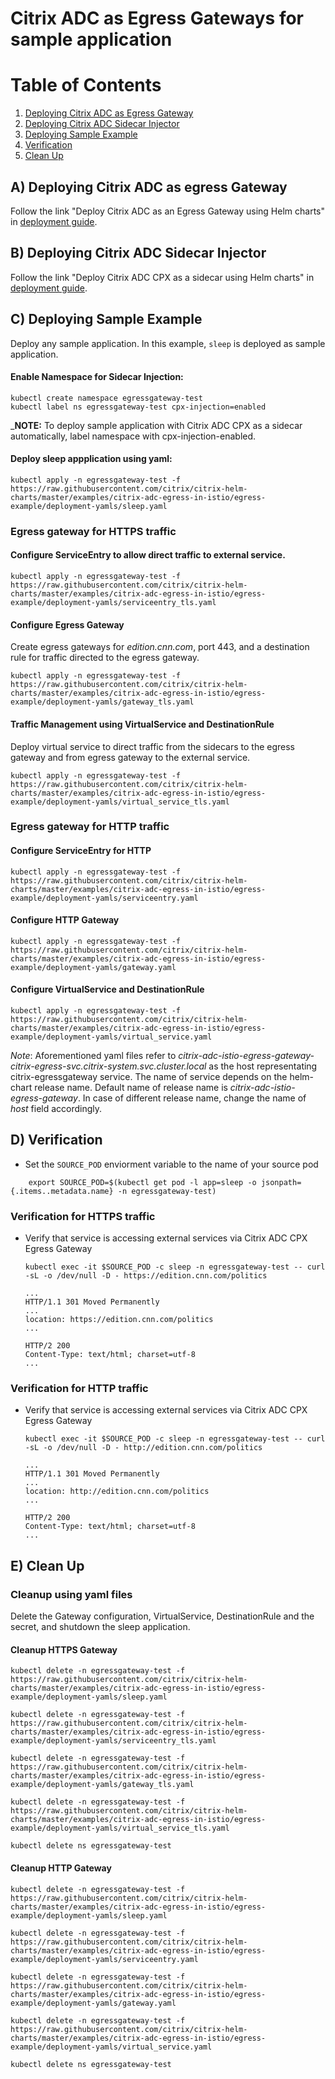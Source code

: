# Citrix ADC as Egress Gateways for sample application

# Table of Contents
1. [Deploying Citrix ADC as Egress Gateway](#citrix-Egress-gateway)
2. [Deploying Citrix ADC Sidecar Injector](#citrix-sidecar-injector)
3. [Deploying Sample Example](#deploying-sample-example)
4. [Verification](#verification)
5. [Clean Up](#cleanup)


## <a name="citrix-egress-gateway">A) Deploying Citrix ADC as egress Gateway</a>

Follow the link "Deploy Citrix ADC as an Egress Gateway using Helm charts" in [deployment guide](https://github.com/citrix/citrix-istio-adaptor/tree/master/docs/istio-integration#deployment-options).  

## <a name="citrix-sidecar-injector">B) Deploying Citrix ADC Sidecar Injector </a>

Follow the link "Deploy Citrix ADC CPX as a sidecar using Helm charts" in [deployment guide](https://github.com/citrix/citrix-istio-adaptor/tree/master/docs/istio-integration#deployment-options).

## <a name="deploying-sample-example">C) Deploying Sample Example</a>
Deploy any sample application. In this example, `sleep` is deployed as sample application.


#### Enable Namespace for Sidecar Injection:

```
kubectl create namespace egressgateway-test
kubectl label ns egressgateway-test cpx-injection=enabled
```
_**NOTE:** To deploy sample application with Citrix ADC CPX as a sidecar automatically, label namespace with cpx-injection-enabled.
#### Deploy sleep appplication using yaml:
```
kubectl apply -n egressgateway-test -f https://raw.githubusercontent.com/citrix/citrix-helm-charts/master/examples/citrix-adc-egress-in-istio/egress-example/deployment-yamls/sleep.yaml
```

### Egress gateway for HTTPS traffic

#### Configure ServiceEntry to allow direct traffic to external service.
```
kubectl apply -n egressgateway-test -f https://raw.githubusercontent.com/citrix/citrix-helm-charts/master/examples/citrix-adc-egress-in-istio/egress-example/deployment-yamls/serviceentry_tls.yaml
```


#### Configure Egress Gateway 
Create egress gateways for _edition.cnn.com_, port 443, and a destination rule for traffic directed to the egress gateway.

```
kubectl apply -n egressgateway-test -f https://raw.githubusercontent.com/citrix/citrix-helm-charts/master/examples/citrix-adc-egress-in-istio/egress-example/deployment-yamls/gateway_tls.yaml
```     

#### Traffic Management using VirtualService and DestinationRule
Deploy virtual service to direct traffic from the sidecars to the egress gateway and from egress gateway to the external service. 

```
kubectl apply -n egressgateway-test -f https://raw.githubusercontent.com/citrix/citrix-helm-charts/master/examples/citrix-adc-egress-in-istio/egress-example/deployment-yamls/virtual_service_tls.yaml
```


### Egress gateway for HTTP traffic

#### Configure ServiceEntry for HTTP
```
kubectl apply -n egressgateway-test -f https://raw.githubusercontent.com/citrix/citrix-helm-charts/master/examples/citrix-adc-egress-in-istio/egress-example/deployment-yamls/serviceentry.yaml
```
    
#### Configure HTTP Gateway
```
kubectl apply -n egressgateway-test -f https://raw.githubusercontent.com/citrix/citrix-helm-charts/master/examples/citrix-adc-egress-in-istio/egress-example/deployment-yamls/gateway.yaml
```

#### Configure VirtualService and DestinationRule
```
kubectl apply -n egressgateway-test -f https://raw.githubusercontent.com/citrix/citrix-helm-charts/master/examples/citrix-adc-egress-in-istio/egress-example/deployment-yamls/virtual_service.yaml
```
*Note*: Aforementioned yaml files refer to _citrix-adc-istio-egress-gateway-citrix-egress-svc.citrix-system.svc.cluster.local_ as the host representating citrix-egressgateway service. The name of service depends on the helm-chart release name. Default name of release name is _citrix-adc-istio-egress-gateway_. In case of different release name, change the name of _host_ field accordingly.

    
## <a name="verification">D) Verification</a>
- Set the `SOURCE_POD` enviorment variable to the name of your source pod
```
    export SOURCE_POD=$(kubectl get pod -l app=sleep -o jsonpath={.items..metadata.name} -n egressgateway-test)
```    

### Verification for HTTPS traffic

- Verify that service is accessing external services via Citrix ADC CPX Egress Gateway

    ``` kubectl exec -it $SOURCE_POD -c sleep -n egressgateway-test -- curl -sL -o /dev/null -D - https://edition.cnn.com/politics ```

    ```
    ...
    HTTP/1.1 301 Moved Permanently
    ...
    location: https://edition.cnn.com/politics
    ...

    HTTP/2 200
    Content-Type: text/html; charset=utf-8
    ...
    ```
    
### Verification for HTTP traffic
- Verify that service is accessing external services via Citrix ADC CPX Egress Gateway

    ``` kubectl exec -it $SOURCE_POD -c sleep -n egressgateway-test -- curl -sL -o /dev/null -D - http://edition.cnn.com/politics ```

    ```
    ...
    HTTP/1.1 301 Moved Permanently
    ...
    location: http://edition.cnn.com/politics
    ...

    HTTP/2 200
    Content-Type: text/html; charset=utf-8
    ...
    ```
    


## <a name="cleanup">E) Clean Up </a>


### Cleanup using yaml files

Delete the Gateway configuration, VirtualService, DestinationRule and the secret, and shutdown the sleep application.

#### Cleanup HTTPS Gateway

```
kubectl delete -n egressgateway-test -f https://raw.githubusercontent.com/citrix/citrix-helm-charts/master/examples/citrix-adc-egress-in-istio/egress-example/deployment-yamls/sleep.yaml

kubectl delete -n egressgateway-test -f https://raw.githubusercontent.com/citrix/citrix-helm-charts/master/examples/citrix-adc-egress-in-istio/egress-example/deployment-yamls/serviceentry_tls.yaml

kubectl delete -n egressgateway-test -f https://raw.githubusercontent.com/citrix/citrix-helm-charts/master/examples/citrix-adc-egress-in-istio/egress-example/deployment-yamls/gateway_tls.yaml

kubectl delete -n egressgateway-test -f https://raw.githubusercontent.com/citrix/citrix-helm-charts/master/examples/citrix-adc-egress-in-istio/egress-example/deployment-yamls/virtual_service_tls.yaml

kubectl delete ns egressgateway-test

```

#### Cleanup HTTP Gateway

```
kubectl delete -n egressgateway-test -f https://raw.githubusercontent.com/citrix/citrix-helm-charts/master/examples/citrix-adc-egress-in-istio/egress-example/deployment-yamls/sleep.yaml

kubectl delete -n egressgateway-test -f https://raw.githubusercontent.com/citrix/citrix-helm-charts/master/examples/citrix-adc-egress-in-istio/egress-example/deployment-yamls/serviceentry.yaml

kubectl delete -n egressgateway-test -f https://raw.githubusercontent.com/citrix/citrix-helm-charts/master/examples/citrix-adc-egress-in-istio/egress-example/deployment-yamls/gateway.yaml

kubectl delete -n egressgateway-test -f https://raw.githubusercontent.com/citrix/citrix-helm-charts/master/examples/citrix-adc-egress-in-istio/egress-example/deployment-yamls/virtual_service.yaml

kubectl delete ns egressgateway-test

```

